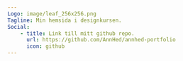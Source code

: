 ```yaml
---
Logo: image/leaf_256x256.png
Tagline: Min hemsida i designkursen.
Social:
    - title: Link till mitt github repo.
      url: https://github.com/AnnHed/annhed-portfolio
      icon: github
---
```

